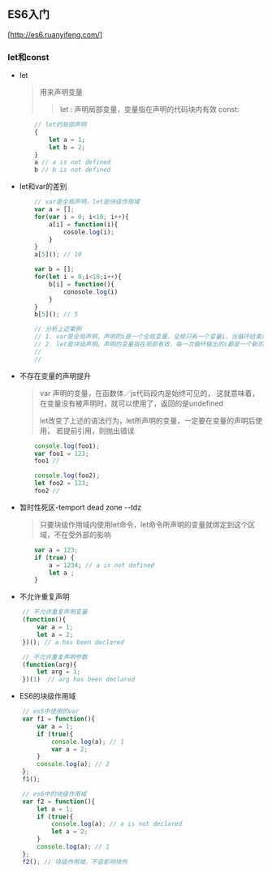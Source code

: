 ## ES6入门
[http://es6.ruanyifeng.com/]
### let和const
+ let
	> 用来声明变量
	>> let : 声明局部变量，变量指在声明的代码块内有效
	>> const: 

	```js
		// let的局部声明
		{
			let a = 1;
			let b = 2;
		}
		a // a is not defined
		b // b is not defined
	```
+ let和var的差别
	```js
		// var是全局声明，let是块级作用域
		var a = [];
		for(var i = 0; i<10; i++){
			a[i] = function(i){
				cosole.log(i);
			}
		}
		a[5](); // 10

		var b = [];
		for(let i = 0;i<10;i++){
			b[i] = function(){
				conosole.log(i)
			}
		}
		b[5](); // 5

		// 分析上述案例
		// 1. var是全局声明，声明的i是一个全局变量，全局只有一个变量i，当循环结束后，变量i被赋值为10
		// 2. let是块级声明，声明的变量指在局部有效，每一次循环输出的i都是一个新的变量
		//
		//
	```
+ 不存在变量的声明提升
	> var 声明的变量，在函数体／js代码段内是始终可见的，
	这就意味着，在变量没有被声明时，就可以使用了，返回的是undefined
	> 
	> let改变了上述的语法行为，let所声明的变量，一定要在变量的声明后使用，
	若提前引用，则抛出错误
	```js
		console.log(foo1);
		var foo1 = 123;
		foo1 //

		console.log(foo2);
		let foo2 = 123; 
		foo2 //
	```
+ 暂时性死区-temport dead zone --tdz
	> 只要块级作用域内使用let命令，let命令所声明的变量就绑定到这个区域，不在受外部的影响
	```js
		var a = 123;
		if (true) {
			a = 1234; // a is not defined
			let a ;
		}
	```

+ 不允许重复声明
```js
	// 不允许重复声明变量
	(function(){
		var a = 1;
		let a = 2;
	})(); // a has been declared

	// 不允许重复声明参数
	(function(arg){
		let arg = 1;
	})(1)  // arg has been declared
```

+ ES6的块级作用域
```js
	// es5中使用的var
	var f1 = function(){
		var a = 1;
		if (true){
			console.log(a); // 1
			var a = 2;
		}
		console.log(a); // 2
	};
	f1();

	// es6中的块级作用域
	var f2 = function(){
		let a = 1;
		if (true){
			console.log(a); // a is not declared
			let a = 2;
		}
		console.log(a); // 1
	};
	f2(); // 块级作用域，不会影响块外
```
